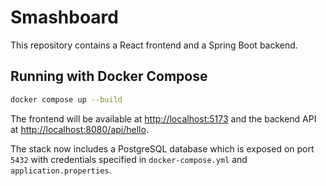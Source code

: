 # Smashboard

This repository contains a React frontend and a Spring Boot backend.

## Running with Docker Compose

```sh
docker compose up --build
```

The frontend will be available at [http://localhost:5173](http://localhost:5173) and the backend API at [http://localhost:8080/api/hello](http://localhost:8080/api/hello).

The stack now includes a PostgreSQL database which is exposed on port `5432` with credentials specified in `docker-compose.yml` and `application.properties`.
